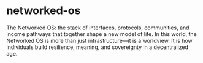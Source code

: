 # networked-os
The Networked OS: the stack of interfaces, protocols, communities, and income pathways that together shape a new model of life. In this world, the Networked OS is more than just infrastructure—it is a worldview. It is how individuals build resilience, meaning, and sovereignty in a decentralized age.
